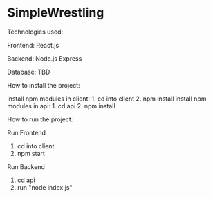 # SimpleWrestling

Technologies used:

  Frontend:
    React.js

  Backend:
    Node.js
    Express

  Database:
  TBD

How to install the project:

  install npm modules in client:
    1. cd into client
    2. npm install
  install npm modules  in api:
    1. cd api
    2. npm install

How to run the project:

  Run Frontend
  1. cd into client
  2. npm start

  Run Backend
  1. cd api
  2. run "node index.js"
  
